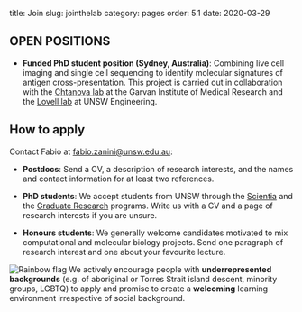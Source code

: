 title: Join
slug: jointhelab
category: pages
order: 5.1
date: 2020-03-29

## OPEN POSITIONS
 - **Funded PhD student position (Sydney, Australia)**: Combining live cell imaging and single cell sequencing to identify molecular signatures of antigen cross-presentation. This project is carried out in collaboration with the [Chtanova lab](https://www.garvan.org.au/people/tatcht) at the Garvan Institute of Medical Research and the [Lovell lab](https://research.unsw.edu.au/people/scientia-professor-nigel-lovell) at UNSW Engineering.

## How to apply
Contact Fabio at [fabio.zanini@unsw.edu.au](mailto:fabio.zanini@unsw.edu.au):
<!-- - **Postdocs**: we have one position available (see [announcement](/postdocopening012020.html)) for cell atlas construction. -->

- **Postdocs**: Send a CV, a description of research interests, and the names and contact information for at least two references.

- **PhD students**: We accept students from UNSW through the [Scientia](https://www.scientia.unsw.edu.au/scientia-phd-scholarships) and the [Graduate Research](https://research.unsw.edu.au/graduate-research-scholarships) programs. Write us with a CV and a page of research interests if you are unsure.

- **Honours students**: We generally welcome candidates motivated to mix computational and molecular biology projects. Send one paragraph of research interest and one about your favourite lecture.

![Rainbow flag]({static}/images/LGBT_Rainbow_Flag_small.png) We actively encourage people with **underrepresented backgrounds** (e.g. of aboriginal or Torres Strait island descent, minority groups, LGBTQ) to apply and promise to create a **welcoming** learning environment irrespective of social background.
